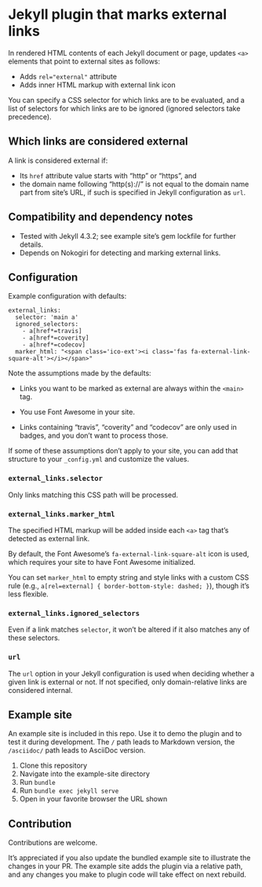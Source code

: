 # Jekyll plugin that marks external links

In rendered HTML contents of each Jekyll document or page,
updates `<a>` elements that point to external sites as follows:

- Adds `rel="external"` attribute
- Adds inner HTML markup with external link icon

You can specify a CSS selector for which links are to be evaluated,
and a list of selectors for which links are to be ignored
(ignored selectors take precedence).

## Which links are considered external

A link is considered external if:

* Its `href` attribute value starts with “http” or “https”, and
* the domain name following “http(s)://” is not equal to the
  domain name part from site’s URL,
  if such is specified in Jekyll configuration as `url`.

## Compatibility and dependency notes

* Tested with Jekyll 4.3.2; see example site’s gem lockfile for further details.
* Depends on Nokogiri for detecting and marking external links.

## Configuration

Example configuration with defaults:

```
external_links:
  selector: 'main a'
  ignored_selectors:
    - a[href*=travis]
    - a[href*=coverity]
    - a[href*=codecov]
  marker_html: "<span class='ico-ext'><i class='fas fa-external-link-square-alt'></i></span>"
```

Note the assumptions made by the defaults:

* Links you want to be marked as external are always within the `<main>` tag.

* You use Font Awesome in your site.

* Links containing “travis”, “coverity” and “codecov”
  are only used in badges, and you don’t want to process those.

If some of these assumptions don’t apply to your site,
you can add that structure to your `_config.yml` and customize the values.

### `external_links.selector`

Only links matching this CSS path will be processed.

### `external_links.marker_html`

The specified HTML markup will be added inside each `<a>` tag
that’s detected as external link.

By default, the Font Awesome’s `fa-external-link-square-alt` icon is used,
which requires your site to have Font Awesome initialized.

You can set `marker_html` to empty string and style links with a custom CSS rule
(e.g., `a[rel=external] { border-bottom-style: dashed; }`), though it’s less flexible.

### `external_links.ignored_selectors`

Even if a link matches `selector`, it won’t be altered if it also matches any of these
selectors.

### `url`

The `url` option in your Jekyll configuration is used when deciding
whether a given link is external or not. If not specified,
only domain-relative links are considered internal.

## Example site

An example site is included in this repo.
Use it to demo the plugin and to test it during development.
The `/` path leads to Markdown version, the `/asciidoc/` path leads to AsciiDoc version.

1. Clone this repository
2. Navigate into the example-site directory
3. Run `bundle`
4. Run `bundle exec jekyll serve`
5. Open in your favorite browser the URL shown

## Contribution

Contributions are welcome.

It’s appreciated if you also update the bundled example site to illustrate
the changes in your PR. The example site adds the plugin via a relative path,
and any changes you make to plugin code will take effect on next rebuild.
